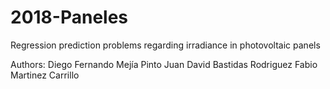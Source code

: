 # 2018-Paneles
Regression prediction problems regarding  irradiance in photovoltaic panels

Authors: 
    Diego Fernando Mejía Pinto
    Juan David Bastidas Rodriguez
    Fabio Martinez Carrillo
    
